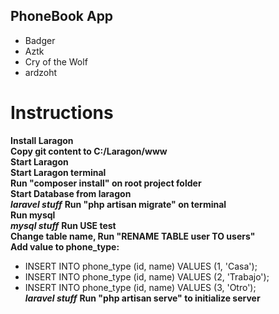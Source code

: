 ## PhoneBook App

*  Badger
*  Aztk
*  Cry of the Wolf
*  ardzoht

# Instructions

**Install Laragon**<br/>
**Copy git content to C:/Laragon/www**<br/>
**Start Laragon**<br/>
**Start Laragon terminal**<br/>
**Run "composer install" on root project folder**<br />
**Start Database from laragon**<br/>
***laravel stuff***
**Run "php artisan migrate" on terminal**<br/>
**Run mysql**<br/>
***mysql stuff***
**Run USE test**<br/>
**Change table name, Run "RENAME TABLE user TO users"**<br/>
**Add value to phone_type:**<br/>
* INSERT INTO phone_type (id, name) VALUES (1, 'Casa');
* INSERT INTO phone_type (id, name) VALUES (2, 'Trabajo');
* INSERT INTO phone_type (id, name) VALUES (3, 'Otro');<br/>
***laravel stuff***
**Run "php artisan serve" to initialize server**<br/>
